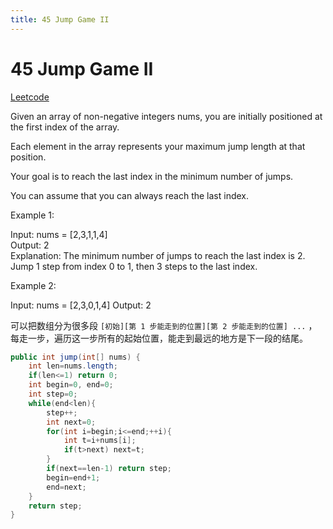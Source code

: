 ```yaml
---
title: 45 Jump Game II
---
```


# 45 Jump Game II

[Leetcode](https://leetcode.com/problems/jump-game-ii/)

Given an array of non-negative integers nums, you are initially positioned at the first index of the array.

Each element in the array represents your maximum jump length at that position.

Your goal is to reach the last index in the minimum number of jumps.

You can assume that you can always reach the last index.

 

Example 1:

Input: nums = [2,3,1,1,4]  
Output: 2  
Explanation: The minimum number of jumps to reach the last index is 2. Jump 1 step from index 0 to 1, then 3 steps to the last index.  

Example 2:

Input: nums = [2,3,0,1,4]
Output: 2

可以把数组分为很多段 ` [初始][第 1 步能走到的位置][第 2 步能走到的位置] ... ` ，每走一步，遍历这一步所有的起始位置，能走到最远的地方是下一段的结尾。

```java
public int jump(int[] nums) {
    int len=nums.length;
    if(len<=1) return 0;
    int begin=0, end=0;
    int step=0;
    while(end<len){
        step++;
        int next=0;
        for(int i=begin;i<=end;++i){
            int t=i+nums[i];
            if(t>next) next=t;
        }
        if(next==len-1) return step;
        begin=end+1;
        end=next;
    }
    return step;
}
```